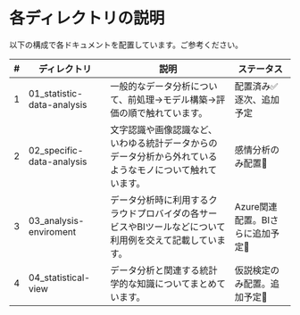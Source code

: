 # 各ディレクトリの説明
以下の構成で各ドキュメントを配置しています。ご参考ください。


|#|ディレクトリ|説明|ステータス|
|---|---|---|---|
|1|01_statistic-data-analysis|一般的なデータ分析について、前処理→モデル構築→評価の順で触れています。|配置済み✅逐次、追加予定|
|2|02_specific-data-analysis|文字認識や画像認識など、いわゆる統計データからのデータ分析から外れているようなモノについて触れています。|感情分析のみ配置🍊|
|3|03_analysis-enviroment|データ分析時に利用するクラウドプロバイダの各サービスやBIツールなどについて利用例を交えて記載しています。|Azure関連配置。BIさらに追加予定🍊|
|4|04_statistical-view|データ分析と関連する統計学的な知識についてまとめています。|仮説検定のみ配置。追加予定🍊|

